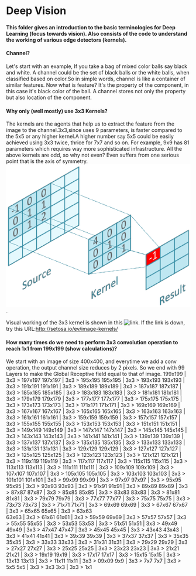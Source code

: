 # Deep Vision

#### This folder gives an introduction to the basic terminologies for Deep Learning (focus towards vision). Also consists of the code to understand the working of various edge detectors (kernels).



#### Channel?

Let's start with an example, If you take a bag of mixed color balls say black and white. A channel could be the set of black balls or the white balls, when classified based on color.So in simple words, channel is like a container of similar features. Now what is feature? It's the property of the component, in this case it's black color of the ball.  A channel stores not only the property but also location of the component.
 
#### Why only (well mostly) use 3x3 Kernels?

The kernels are the agents that help us to extract the feature from the image to the channel.3x3,since uses 9 parameters, is faster compared to the 5x5 or any higher kernel.A higher number say 5x5 could be easily achieved using 3x3 twice, thrice for 7x7 and so on. For example, 9x9 has 81 parameters which requires way more sophisticated infrastructure. All the above kernels are odd, so why not even? Even suffers from one serious point that is the axis of symmetry. 
![3x3 Kernel](https://github.com/Venu2791/Deep-Vision/blob/master/Assignment1/Pics.png).

Visual working of the 3x3 kernel is shown in this ![link](http://setosa.io/ev/image-kernels/). 
If the link is down, try this URL:http://setosa.io/ev/image-kernels/

 

#### How many times do we need to perform 3x3 convolution operation to reach 1x1 from 199x199 (show calculations)?

We start with an image of size 400x400, and everytime we add a conv operation, the output channel size reduces by 2 pixels.
So we end with 99 Layers to make the Global Receptive field equal to that of image.
199x199 | 3x3 > 197x197
197x197 | 3x3 > 195x195
195x195 | 3x3 > 193x193
193x193 | 3x3 > 191x191
191x191 | 3x3 > 189x189
189x189 | 3x3 > 187x187
187x187 | 3x3 > 185x185
185x185 | 3x3 > 183x183
183x183 | 3x3 > 181x181
181x181 | 3x3 > 179x179
179x179 | 3x3 > 177x177
177x177 | 3x3 > 175x175
175x175 | 3x3 > 173x173
173x173 | 3x3 > 171x171
171x171 | 3x3 > 169x169 
169x169 | 3x3 > 167x167
167x167 | 3x3 > 165x165
165x165 | 3x3 > 163x163
163x163 | 3x3 > 161x161
161x161 | 3x3 > 159x159
159x159 | 3x3 > 157x157
157x157 | 3x3 > 155x155
155x155 | 3x3 > 153x153
153x153 | 3x3 > 151x151
151x151 | 3x3 > 149x149
149x149 | 3x3 > 147x147
147x147 | 3x3 > 145x145
145x145 | 3x3 > 143x143
143x143 | 3x3 > 141x141
141x141 | 3x3 > 139x139
139x139 | 3x3 > 137x137
137x137 | 3x3 > 135x135
135x135 | 3x3 > 133x133
133x133 | 3x3 > 131x131
131x131 | 3x3 > 129x129
129x129 | 3x3 > 127x127
127x127 | 3x3 > 125x125
125x125 | 3x3 > 123x123
123x123 | 3x3 > 121x121
121x121 | 3x3 > 119x119
119x119 | 3x3 > 117x117
117x117 | 3x3 > 115x115
115x115 | 3x3 > 113x113
113x113 | 3x3 > 111x111
111x111 | 3x3 > 109x109
109x109 | 3x3 > 107x107
107x107 | 3x3 > 105x105
105x105 | 3x3 > 103x103
103x103 | 3x3 > 101x101
101x101 | 3x3 > 99x99
99x99 | 3x3 > 97x97
97x97 | 3x3 > 95x95
95x95 | 3x3 > 93x93
93x93 | 3x3 > 91x91
91x91 | 3x3 > 89x89
89x89 | 3x3 > 87x87
87x87 | 3x3 > 85x85
85x85 | 3x3 > 83x83
83x83 | 3x3 > 81x81
81x81 | 3x3 > 79x79
79x79 | 3x3 > 77x77
77x77 | 3x3 > 75x75
75x75 | 3x3 > 73x73
73x73 | 3x3 > 71x71
71x71 | 3x3 > 69x69
69x69 | 3x3 > 67x67
67x67 | 3x3 > 65x65
65x65 | 3x3 > 63x63   
63x63 | 3x3 > 61x61
61x61 | 3x3 > 59x59
69x69 | 3x3 > 57x57
57x57 | 3x3 > 55x55
55x55 | 3x3 > 53x53
53x53 | 3x3 > 51x51
51x51 | 3x3 > 49x49
49x49 | 3x3 > 47x47
47x47 | 3x3 > 45x45
45x45 | 3x3 > 43x43
43x43 | 3x3 > 41x41
41x41 | 3x3 > 39x39
39x39 | 3x3 > 37x37
37x37 | 3x3 > 35x35
35x35 | 3x3 > 33x33
33x33 | 3x3 > 31x31
31x31 | 3x3 > 29x29
29x29 | 3x3 > 27x27
27x27 | 3x3 > 25x25
25x25 | 3x3 > 23x23
23x23 | 3x3 > 21x21
21x21 | 3x3 > 19x19
19x19 | 3x3 > 17x17
17x17 | 3x3 > 15x15
15x15 | 3x3 > 13x13
13x13 | 3x3 > 11x11
11x11 | 3x3 > 09x09
9x9 | 3x3 > 7x7
7x7 | 3x3 > 5x5
5x5 | 3x3 > 3x3
3x3 | 3x3 > 1x1









